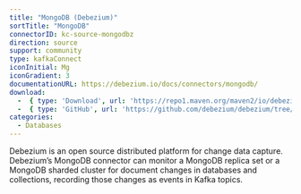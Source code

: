 ```yaml
---
title: "MongoDB (Debezium)"
sortTitle: "MongoDB"
connectorID: kc-source-mongodbz
direction: source
support: community
type: kafkaConnect
iconInitial: Mg
iconGradient: 3
documentationURL: https://debezium.io/docs/connectors/mongodb/
download:
  -  { type: 'Download', url: 'https://repo1.maven.org/maven2/io/debezium/debezium-connector-mongodb/' }
  -  { type: 'GitHub', url: 'https://github.com/debezium/debezium/tree/master/debezium-connector-mongodb' }
categories:
  - Databases
---
```


Debezium is an open source distributed platform for change data capture. Debezium’s MongoDB connector can monitor a MongoDB replica set or a MongoDB sharded cluster for document changes in databases and collections, recording those changes as events in Kafka topics.